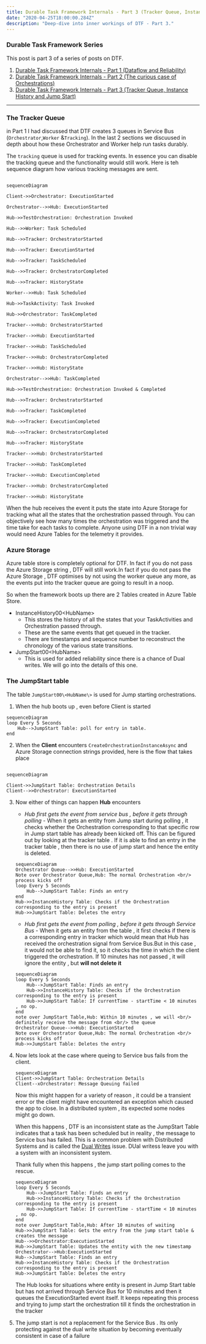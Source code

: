 ```yaml
---
title: Durable Task Framework Internals - Part 3 (Tracker Queue, Instance History and Jump Start)
date: "2020-04-25T18:00:00.284Z"
description: "Deep-dive into inner workings of DTF - Part 3."
---
```

### Durable Task Framework Series
This post is part 3 of a series of posts on DTF.
1. [Durable Task Framework Internals - Part 1 (Dataflow and Reliability)](https://abhikmitra.github.io/blog/durable-task/)
2. [Durable Task Framework Internals - Part 2 (The curious case of Orchestrations)](https://abhikmitra.github.io/blog/durable-task-2/)
3. [Durable Task Framework Internals - Part 3 (Tracker Queue, Instance History and Jump Start)](https://abhikmitra.github.io/blog/durable-task-3/)

---

### The Tracker Queue 
in Part 1 I had discussed that DTF creates 3 queues in Service Bus (`Orchestrator`,`Worker` &`Tracking`). In the last 2 sections we discuused in depth about how these Orchestrator and Worker help run tasks durably.

The `tracking` queue is used for tracking events. In essence you can disable the tracking queue and the functionality would still work. Here is teh sequence diagram how various tracking messages are sent.

```mermaid

sequenceDiagram

Client->>Orchestrator: ExecutionStarted

Orchestrator-->>Hub: ExecutionStarted

Hub->>TestOrchestration: Orchestration Invoked

Hub-->>Worker: Task Scheduled

Hub-->>Tracker: OrchestratorStarted

Hub-->>Tracker: ExecutionStarted

Hub-->>Tracker: TaskScheduled

Hub-->>Tracker: OrchestratorCompleted

Hub-->>Tracker: HistoryState

Worker-->>Hub: Task Scheduled

Hub->>TaskActivity: Task Invoked

Hub->>Orchestrator: TaskCompleted

Tracker-->>Hub: OrchestratorStarted

Tracker-->>Hub: ExecutionStarted

Tracker-->>Hub: TaskScheduled

Tracker-->>Hub: OrchestratorCompleted

Tracker-->>Hub: HistoryState

Orchestrator-->>Hub: TaskCompleted

Hub->>TestOrchestration: Orchestration Invoked & Completed

Hub-->>Tracker: OrchestratorStarted

Hub-->>Tracker: TaskCompleted

Hub-->>Tracker: ExecutionCompleted

Hub-->>Tracker: OrchestratorCompleted

Hub-->>Tracker: HistoryState

Tracker-->>Hub: OrchestratorStarted

Tracker-->>Hub: TaskCompleted

Tracker-->>Hub: ExecutionCompleted

Tracker-->>Hub: OrchestratorCompleted

Tracker-->>Hub: HistoryState

```

When the hub receives the event it puts the state into Azure Storage for tracking what all the states that the orchestration passed through. You can objectively see how many times the orchestration was triggered and the time take for each tasks to complete. Anyone using DTF in a non trivial way would need Azure Tables for the telemetry it provides.

### Azure Storage

Azure table store is completely optional for DTF. In fact if you do not pass the Azure Storage string , DTF will still work.In fact if you do not pass the Azure Storage , DTF optimises by not using the worker queue any more, as the events put into the tracker queue are going to result in a noop.

So when the framework boots up there are 2 Tables created in Azure Table Store.
- InstanceHistory00\<HubName\>
    - This stores the history of all the states that your TaskActivities and Orchestration passed through.
    - These are the same events that get queued in the tracker.
    - There are timestamps and sequence number to reconstruct the chronology of the various state transitions.
- JumpStart00\<HubName\>
    - This is used for added reliability since there is a chance of Dual writes. We will go into the details of this one.

### The JumpStart table

The table `JumpStart00\<HubName\>` is used for Jump starting orchestrations.
1. When the hub boots up , even before Client is started

```mermaid
sequenceDiagram
loop Every 5 Seconds
    Hub-->JumpStart Table: poll for entry in table.
end
```

2. When the **Client** encounters `CreateOrchestrationInstanceAsync` and Azure Storage connection strings provided, here is the flow that takes place

```mermaid

sequenceDiagram

Client->>JumpStart Table: Orchestration Details
Client-->>Orchestrator: ExecutionStarted
```
3. Now either of things can happen **Hub** encounters 
    - *Hub first gets the event from service bus , before it gets through polling* -  When it gets an entity from Jump start during polling , it checks whether the Orchestration corresponding to that specific row in Jump start table has already been kicked off. This can be figured out by looking at the tracker table . If it is able to find an entry in the tracker table , then there is no use of jump start and hence the entity is deleted.

    ```mermaid
    sequenceDiagram
    Orchestrator Queue-->>Hub: ExecutionStarted
    Note over Orchestrator Queue,Hub: The normal Orchestration <br/> process kicks off
    loop Every 5 Seconds
        Hub-->JumpStart Table: Finds an entry
    end
    Hub->>InstanceHistory Table: Checks if the Orchestration corresponding to the entry is present
    Hub->>JumpStart Table: Deletes the entry
    ```  
    - *Hub first gets the event from polling , before it gets through Service Bus* - When it gets an entity from the table , it first checks if there is a corresponding entry in tracker which would mean that Hub has received the orchestration signal from Service Bus.But in this case , it would not be able to find it, so it checks the time in which the client triggered the orchestration. If 10 minutes has not passed , it will ignore the entity , but **will not delete it**

    ```mermaid
    sequenceDiagram
    loop Every 5 Seconds
        Hub-->JumpStart Table: Finds an entry
        Hub->>InstanceHistory Table: Checks if the Orchestration corresponding to the entry is present
        Hub->>JumpStart Table: If currentTime - startTime < 10 minutes , no op.
    end
    note over JumpStart Table,Hub: Within 10 minutes , we will <br/> definitely receive the message from <br/> the queue
    Orchestrator Queue-->>Hub: ExecutionStarted
    Note over Orchestrator Queue,Hub: The normal Orchestration <br/> process kicks off
    Hub->>JumpStart Table: Deletes the entry
    ```  
4. Now lets look at the case where queing to Service bus fails from the client.

    ```mermaid
    sequenceDiagram
    Client->>JumpStart Table: Orchestration Details
    Client--xOrchestrator: Message Queuing failed 
    ```
    Now this might happen for a variety of reason , it could be a transient error or the client might have encountered an exception which caused the app to close. In a distributed system , its expected some nodes might go down.

    When this happens , DTF is an inconsistent state as the JumpStart Table indicates that a task has been scheduled but in reality , the message to Service bus has failed. This is a common problem with Distributed Systems and is called the [Dual Writes](https://thoughts-on-java.org/dual-writes/) issue. DUal writess leave you with a system with an inconsistent system.

    Thank fully when this happens , the jump start polling comes to the rescue.
    
    ```mermaid
    sequenceDiagram
    loop Every 5 Seconds
        Hub-->JumpStart Table: Finds an entry
        Hub->>InstanceHistory Table: Checks if the Orchestration corresponding to the entry is present
        Hub->>JumpStart Table: If currentTime - startTime < 10 minutes , no op.
    end
    note over JumpStart Table,Hub: After 10 minutes of waiting
    Hub->>JumpStart Table: Gets the entry from the jump start table & creates the message
    Hub-->>Orchestrator:ExecutionStarted
    Hub->>JumpStart Table: Updates the entity with the new timestamp
    Orchestrator-->Hub:ExecutionStarted
    Hub-->JumpStart Table: Finds an entry
    Hub->>InstanceHistory Table: Checks if the Orchestration corresponding to the entry is present
    Hub->>JumpStart Table: Deletes the entry
    ```  
    The Hub looks for situations where entity is present in Jump Start table but has not arrived through Service Bus for 10 minutes and then it queues the ExecutionStarted event  itself. It keeps repeating this process and trying to jump start the orchestration till it finds the orchestration in the tracker
5. The jump start is not a replacement for the Service Bus . Its only protecting against the dual write situation by becoming eventually consistent in case of a failure